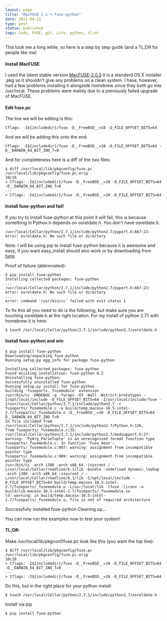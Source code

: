 ```yaml
---
layout: page
title: "MacFUSE 2.x + fuse-python"
date: 2011-04-21
type: post
status: published
tags: Code, FUSE, git, Life, python, tl;dr
---
```



This took me a long while, so here is a step by step guide (and a TL;DR for people like me)


#### Install MacFUSE
I used the latest stable version [MacFUSE-2.0.3](http://code.google.com/p/macfuse/downloads/detail?name=MacFUSE-2.0.3,2.dmg) it is a standard OS X installer .pkg so it shouldn't give any problems on a clean system. I have, however, had a few problems installing it alongside homebrew since they both go into /usr/local. These problems were mainly due to a previously failed upgrade of MacFUSE.

#### Edit fuse.pc

The line we will be editing is this:

	Cflags: -I${includedir}/fuse -D__FreeBSD__=10 -D_FILE_OFFSET_BITS=64

And we will be adding this onto the end:

	Cflags: -I${includedir}/fuse -D__FreeBSD__=10 -D_FILE_OFFSET_BITS=64 -D__DARWIN_64_BIT_INO_T=0

And for completeness here is a diff of the two files:

	$ diff /usr/local/lib/pkgconfig/fuse.pc /usr/local/lib/pkgconfig/fuse.pc.orig
	10c10
	< Cflags: -I${includedir}/fuse -D__FreeBSD__=10 -D_FILE_OFFSET_BITS=64 -D__DARWIN_64_BIT_INO_T=0
	---
	> Cflags: -I${includedir}/fuse -D__FreeBSD__=10 -D_FILE_OFFSET_BITS=64

#### Install fuse-python and fail!

If you try to install fuse-python at this point it will fail, this is because something in Python.h depends on osreldate.h. You don't have osreldate.h.

	/usr/local/Cellar/python/2.7.1/include/python2.7/pyport.h:667:23: error: osreldate.h: No such file or directory

Note: I will be using pip to install fuse-python because it is awesome and easy, if you want easy_install should also work or by downloading from [here](http://pypi.python.org/pypi/fuse-python).

Proof of failure (abbreviated):

	$ pip install fuse-python
	Installing collected packages: fuse-python
	...
	/usr/local/Cellar/python/2.7.1/include/python2.7/pyport.h:667:23: error: osreldate.h: No such file or directory
	...
	error: command '/usr/bin/cc' failed with exit status 1

To fix this all you need to do is the following, but make sure you are touching osreldate.h at the right location. For my install of python 2.7.1 with homebrew it is here:

	$ touch /usr/local/Cellar/python/2.7.1/include/python2.7/osreldate.h

#### Install fuse-python and win

	$ pip install fuse-python
	Downloading/unpacking fuse-python
	Running setup.py egg_info for package fuse-python

	Installing collected packages: fuse-python
	Found existing installation: fuse-python 0.2
	Uninstalling fuse-python:
	Successfully uninstalled fuse-python
	Running setup.py install for fuse-python
	building 'fuseparts._fusemodule' extension
	/usr/bin/cc -DNDEBUG -g -fwrapv -O3 -Wall -Wstrict-prototypes -I/opt/local/include -D_FILE_OFFSET_BITS=64 -I/usr/local/include/fuse -I/usr/local/Cellar/python/2.7.1/include/python2.7 -c fuseparts/_fusemodule.c -o build/temp.macosx-10.5-intel-2.7/fuseparts/_fusemodule.o -D__FreeBSD__=10 -D_FILE_OFFSET_BITS=64 -D__DARWIN_64_BIT_INO_T=0
	In file included from /usr/local/Cellar/python/2.7.1/include/python2.7/Python.h:126,
	from fuseparts/_fusemodule.c:35:
	/usr/local/Cellar/python/2.7.1/include/python2.7/modsupport.h:27: warning: 'PyArg_ParseTuple' is an unrecognized format function type
	fuseparts/_fusemodule.c: In function 'Fuse_main':
	fuseparts/_fusemodule.c:987: warning: assignment from incompatible pointer type
	fuseparts/_fusemodule.c:989: warning: assignment from incompatible pointer type
	/usr/bin/cc -arch i386 -arch x86_64 -isysroot / -L/usr/local/Cellar/readline/6.1/lib -bundle -undefined dynamic_lookup -arch i386 -arch x86_64 -isysroot / -L/usr/local/Cellar/readline/6.1/lib -I/opt/local/include -D_FILE_OFFSET_BITS=64 build/temp.macosx-10.5-intel-2.7/fuseparts/_fusemodule.o -L/usr/local/lib -lfuse -liconv -o build/lib.macosx-10.5-intel-2.7/fuseparts/_fusemodule.so
	ld: warning: in build/temp.macosx-10.5-intel-2.7/fuseparts/_fusemodule.o, file is not of required architecture

Successfully installed fuse-python
Cleaning up…

You can now run the examples now to test your system!

#### TL;DR:

Make /usr/local/lib/pkgconf/fuse.pc look like this (you want the top line):

	$ diff /usr/local/lib/pkgconfig/fuse.pc /usr/local/lib/pkgconfig/fuse.pc.orig
	10c10
	< Cflags: -I${includedir}/fuse -D__FreeBSD__=10 -D_FILE_OFFSET_BITS=64 -D__DARWIN_64_BIT_INO_T=0
	---
	> Cflags: -I${includedir}/fuse -D__FreeBSD__=10 -D_FILE_OFFSET_BITS=64

Do this, but in the right place for your python install:

	$ touch /usr/local/Cellar/python/2.7.1/include/python2.7/osreldate.h

Install via pip

	$ pip install fuse-python
